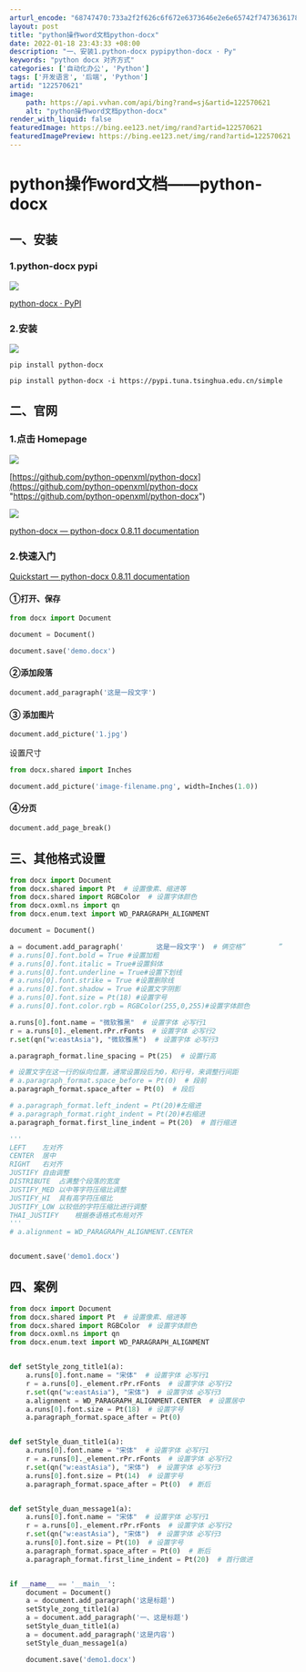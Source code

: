 ```yaml
---
arturl_encode: "68747470:733a2f2f626c6f672e6373646e2e6e65742f7473636178782f:61727469636c652f64657461696c732f313232353730363231"
layout: post
title: "python操作word文档python-docx"
date: 2022-01-18 23:43:33 +08:00
description: "一、安装1.python-docx pypipython-docx · Py"
keywords: "python docx 对齐方式"
categories: ['自动化办公', 'Python']
tags: ['开发语言', '后端', 'Python']
artid: "122570621"
image:
    path: https://api.vvhan.com/api/bing?rand=sj&artid=122570621
    alt: "python操作word文档python-docx"
render_with_liquid: false
featuredImage: https://bing.ee123.net/img/rand?artid=122570621
featuredImagePreview: https://bing.ee123.net/img/rand?artid=122570621
---
```


# python操作word文档——python-docx

## 一、安装

### 1.python-docx pypi

![](https://i-blog.csdnimg.cn/blog_migrate/76cf6185a9ce88ab02773170cdfa785a.png)

[python-docx · PyPI](https://pypi.org/project/python-docx/ "python-docx · PyPI")

### 2.安装

![](https://i-blog.csdnimg.cn/blog_migrate/d8feec6d06a4ae57867bd5183158c042.png)

```
pip install python-docx
```

```
pip install python-docx -i https://pypi.tuna.tsinghua.edu.cn/simple
```

## 二、官网

### 1.点击 Homepage

![](https://i-blog.csdnimg.cn/blog_migrate/6b720ff0fb909ce30197935a7af102c9.png)

[https://github.com/python-openxml/python-docx](https://github.com/python-openxml/python-docx "https://github.com/python-openxml/python-docx")

![](https://i-blog.csdnimg.cn/blog_migrate/dab18327afb246ea512ec40a0959bec0.png)

[python-docx — python-docx 0.8.11 documentation](https://python-docx.readthedocs.io/en/latest/ "python-docx — python-docx 0.8.11 documentation")

### 2.快速入门

[Quickstart — python-docx 0.8.11 documentation](https://python-docx.readthedocs.io/en/latest/user/quickstart.html "Quickstart — python-docx 0.8.11 documentation")

#### ①打开、保存

```python
from docx import Document

document = Document()

document.save('demo.docx')
```

#### ②添加段落

```python
document.add_paragraph('这是一段文字')
```

#### ③ 添加图片

```python
document.add_picture('1.jpg')
```

设置尺寸

```python
from docx.shared import Inches

document.add_picture('image-filename.png', width=Inches(1.0))
```

#### ④分页

```python
document.add_page_break()
```

## 三、其他格式设置

```python
from docx import Document
from docx.shared import Pt  # 设置像素、缩进等
from docx.shared import RGBColor  # 设置字体颜色
from docx.oxml.ns import qn
from docx.enum.text import WD_PARAGRAPH_ALIGNMENT

document = Document()

a = document.add_paragraph('        这是一段文字')  # 俩空格“        ”
# a.runs[0].font.bold = True #设置加粗
# a.runs[0].font.italic = True#设置斜体
# a.runs[0].font.underline = True#设置下划线
# a.runs[0].font.strike = True #设置删除线
# a.runs[0].font.shadow = True #设置文字阴影
# a.runs[0].font.size = Pt(18) #设置字号
# a.runs[0].font.color.rgb = RGBColor(255,0,255)#设置字体颜色

a.runs[0].font.name = "微软雅黑"  # 设置字体 必写行1
r = a.runs[0]._element.rPr.rFonts  # 设置字体 必写行2
r.set(qn("w:eastAsia"), "微软雅黑")  # 设置字体 必写行3

a.paragraph_format.line_spacing = Pt(25)  # 设置行高

# 设置文字在这一行的纵向位置，通常设置段后为0，和行号，来调整行间距
# a.paragraph_format.space_before = Pt(0)  # 段前
a.paragraph_format.space_after = Pt(0)  # 段后

# a.paragraph_format.left_indent = Pt(20)#左缩进
# a.paragraph_format.right_indent = Pt(20)#右缩进
a.paragraph_format.first_line_indent = Pt(20)  # 首行缩进

'''
LEFT	左对齐
CENTER	居中
RIGHT	右对齐
JUSTIFY	自由调整
DISTRIBUTE	占满整个段落的宽度
JUSTIFY_MED	以中等字符压缩比调整
JUSTIFY_HI	具有高字符压缩比
JUSTIFY_LOW	以较低的字符压缩比进行调整
THAI_JUSTIFY	根据泰语格式布局对齐
'''
# a.alignment = WD_PARAGRAPH_ALIGNMENT.CENTER


document.save('demo1.docx')

```

## 四、案例

```python
from docx import Document
from docx.shared import Pt  # 设置像素、缩进等
from docx.shared import RGBColor  # 设置字体颜色
from docx.oxml.ns import qn
from docx.enum.text import WD_PARAGRAPH_ALIGNMENT


def setStyle_zong_title1(a):
    a.runs[0].font.name = "宋体"  # 设置字体 必写行1
    r = a.runs[0]._element.rPr.rFonts  # 设置字体 必写行2
    r.set(qn("w:eastAsia"), "宋体")  # 设置字体 必写行3
    a.alignment = WD_PARAGRAPH_ALIGNMENT.CENTER  # 设置居中
    a.runs[0].font.size = Pt(18)  # 设置字号
    a.paragraph_format.space_after = Pt(0)


def setStyle_duan_title1(a):
    a.runs[0].font.name = "宋体"  # 设置字体 必写行1
    r = a.runs[0]._element.rPr.rFonts  # 设置字体 必写行2
    r.set(qn("w:eastAsia"), "宋体")  # 设置字体 必写行3
    a.runs[0].font.size = Pt(14)  # 设置字号
    a.paragraph_format.space_after = Pt(0)  # 断后


def setStyle_duan_message1(a):
    a.runs[0].font.name = "宋体"  # 设置字体 必写行1
    r = a.runs[0]._element.rPr.rFonts  # 设置字体 必写行2
    r.set(qn("w:eastAsia"), "宋体")  # 设置字体 必写行3
    a.runs[0].font.size = Pt(10)  # 设置字号
    a.paragraph_format.space_after = Pt(0)  # 断后
    a.paragraph_format.first_line_indent = Pt(20)  # 首行做进


if __name__ == '__main__':
    document = Document()
    a = document.add_paragraph('这是标题')
    setStyle_zong_title1(a)
    a = document.add_paragraph('一、这是标题')
    setStyle_duan_title1(a)
    a = document.add_paragraph('这是内容')
    setStyle_duan_message1(a)

    document.save('demo1.docx')

```